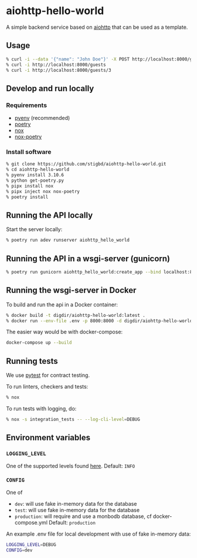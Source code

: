 # aiohttp-hello-world

A simple backend service based on [aiohttp](https://docs.aiohttp.org/en/stable/) that can be used as a template.

## Usage

```bash
% curl -i --data '{"name": "John Doe"}' -X POST http://localhost:8000/guests
% curl -i http://localhost:8000/guests
% curl -i http://localhost:8000/guests/3
```

## Develop and run locally

### Requirements

- [pyenv](https://github.com/pyenv/pyenv) (recommended)
- [poetry](https://python-poetry.org/)
- [nox](https://nox.thea.codes/en/stable/)
- [nox-poetry](https://pypi.org/project/nox-poetry/)

### Install software

```sh
% git clone https://github.com/stigbd/aiohttp-hello-world.git
% cd aiohttp-hello-world
% pyenv install 3.10.6
% python get-poetry.py
% pipx install nox
% pipx inject nox nox-poetry
% poetry install
```

## Running the API locally

Start the server locally:

```sh
% poetry run adev runserver aiohttp_hello_world
```

## Running the API in a wsgi-server (gunicorn)

```sh
% poetry run gunicorn aiohttp_hello_world:create_app --bind localhost:8000 --worker-class aiohttp.GunicornWebWorker --config=aiohttp_hello_world/gunicorn_config.py
```

## Running the wsgi-server in Docker

To build and run the api in a Docker container:

```sh
% docker build -t digdir/aiohttp-hello-world:latest .
% docker run --env-file .env -p 8000:8000 -d digdir/aiohttp-hello-world:latest
```

The easier way would be with docker-compose:

```sh
docker-compose up --build
```

## Running tests

We use [pytest](https://docs.pytest.org/en/latest/) for contract testing.

To run linters, checkers and tests:

```sh
% nox
```

To run tests with logging, do:

```sh
% nox -s integration_tests -- --log-cli-level=DEBUG
```

## Environment variables

### `LOGGING_LEVEL`

One of the supported levels found [here](https://docs.python.org/3/library/logging.html#levels).
Default: `INFO`

### `CONFIG`

One of

- `dev`: will use fake in-memory data for the database
- `test`: will use fake in-memory data for the database
- `production`: will require and use a monbodb database, cf docker-compose.yml
Default: `production`

An example .env file for local development with use of fake in-memory data:

```sh
LOGGING_LEVEL=DEBUG
CONFIG=dev
```

